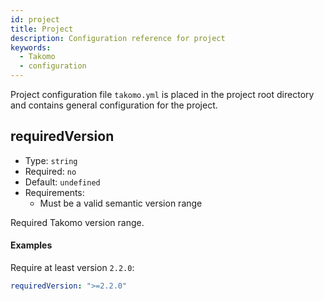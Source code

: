 ```yaml
---
id: project
title: Project
description: Configuration reference for project
keywords:
  - Takomo
  - configuration
---
```

Project configuration file `takomo.yml` is placed in the project root directory and contains general configuration for the project.

## requiredVersion

- Type: `string`  
- Required: `no`  
- Default: `undefined`  
- Requirements:  
  - Must be a valid semantic version range
  
Required Takomo version range.

#### Examples

Require at least version `2.2.0`:

```yaml
requiredVersion: ">=2.2.0"
```